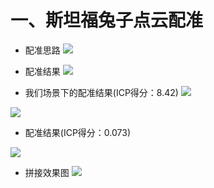# 一、斯坦福兔子点云配准

- 配准思路
![](https://github.com/Darren-pty/darren/raw/main/Learning%20of%20way/Semester/picture/44.png)

- 配准结果
![](https://github.com/Darren-pty/darren/raw/main/Learning%20of%20way/Semester/picture/42.png)


- 我们场景下的配准结果(ICP得分：8.42)
![](https://github.com/Darren-pty/darren/raw/main/Learning%20of%20way/Semester/picture/46.png)

![](https://github.com/Darren-pty/darren/raw/main/Learning%20of%20way/Semester/picture/47.png)


- 配准结果(ICP得分：0.073)

![](https://github.com/Darren-pty/darren/raw/main/Learning%20of%20way/Semester/picture/48.png)


- 拼接效果图
![](https://github.com/Darren-pty/darren/raw/main/Learning%20of%20way/Semester/picture/9.gif)
